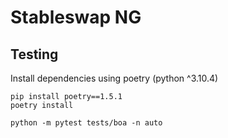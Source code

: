 # Stableswap NG

## Testing

Install dependencies using poetry (python ^3.10.4)

```shell
pip install poetry==1.5.1
poetry install
```

```shell
python -m pytest tests/boa -n auto
```
